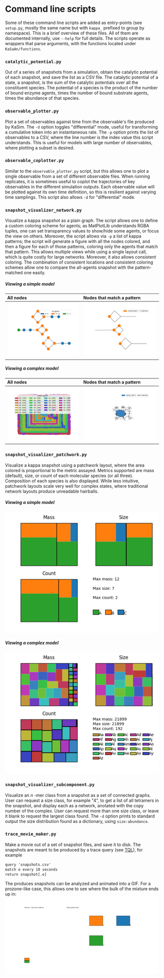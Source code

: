# Command line scripts

Some of these command line scripts are added as entry-points (see `setup.py`, mostly the same name but with `kappa_` prefixed to group by namespace). This is a brief overview of these files. All of them are documented internally, use `--help` for full details. The scripts operate as wrappers that parse arguments, with the functions located under `KaSaAn/functions`.


### `catalytic_potential.py`
Out of a series of snapshots from a simulation, obtain the catalytic potential of each snapshot, and save the list as a CSV file. The catalytic potential of a state, a snapshot, is the sum of the catalytic potentials over all the constituent species. The potential of a species is the product of the number of bound enzyme agents, times the number of bound substrate agents, times the abundance of that species.


### `observable_plotter.py`
Plot a set of observables against time from the observable's file produced by KaSim. The `-d` option toggles "differential" mode, useful for transforming a cumulative token into an instantaneous rate. The `-p` option prints the list of observables to a CSV, where the line number is the index value this script understands. This is useful for models with large number of observables, where plotting a subset is desired.


### `observable_coplotter.py`
Similar to the `observable_plotter.py` script, but this allows one to plot a single observable from a set of different observable files. When running replicates, it is sometimes useful to coplot the trajectories of key observables in the different simulation outputs. Each observable value will be plotted against its own time definition, so this is resilient against varying time samplings. This script also allows `-d` for "differential" mode.


### `snapshot_visualizer_network.py`
Visualize a kappa snapshot as a plain graph. The script allows one to define a custom coloring scheme for agents; as MatPlotLib understands RGBA tuples, one can set transparency values to show/hide some agents, or focus the view on others. Moreover, the script allows via `-p` a list of kappa patterns; the script will generate a figure with all the nodes colored, and then a figure for each of those patterns, coloring only the agents that match that pattern. This allows multiple views while using a single layout call, which is quite costly for large networks. Moreover, it also allows consistent coloring. The combination of consistent locations and consistent coloring schemes allow one to compare the all-agents snapshot with the pattern-matched one easily.


##### Viewing a simple model
All nodes                               | Nodes that match a pattern
:---------------------------------------|:-----------------------------------------
![](../../models/kite_snap_network.png) | ![](../../models/kite_snap_network_0.png)


##### Viewing a complex model
All nodes                               | Nodes that match a pattern
:------------------------------------------------|:---------------------------------------------
![](../../models/alphabet_soup_snap_network.png) | ![](../../models/alphabet_soup_snap_network_0.png)


### `snapshot_visualizer_patchwork.py`
Visualize a kappa snapshot using a patchwork layout, where the area colored is proportional to the metric assayed. Metrics supported are mass (default), size, or count of each molecular species (or all three). Composition of each species is also displayed. While less intuitive, patchwork layouts scale very well for complex states, where traditional network layouts produce unreadable hairballs.


##### Viewing a simple model
![Simple snapshot as a patchwork](../../models/kite_snap_patchwork.png)

##### Viewing a complex model
![Complex snapshot as a patchwork](../../models/alphabet_soup_snap_patchwork.png)

### `snapshot_visualizer_subcomponent.py`
Visualize an _n_ -mer class from a snapshot as a set of connected graphs. User can request a size class, for example "4", to get a list of all tetramers in the snapshot, and display each as a network, anotated with the copy number of the complex. User can request more than one size class, or leave it blank to request the largest class found. The `-d` option prints to standard output the size distribution found as a dictionary, using `size:abundance`.

### `trace_movie_maker.py`
Make a movie out of a set of snapshot files, and save it to disk. The snapshots are meant to be produced by a trace query (see [TQL](https://github.com/jonathan-laurent/Kappa-TQL)), for example
```
query 'snapshots.csv'
match e every 10 seconds
return snapshot[.e]
```

The produces snapshots can be analyzed and animated into a GIF. For a prozone-like case, this allows one to see where the bulk of the mixture ends up in:
![Prozone movie](../../models/trace_viz/movie.gif)
